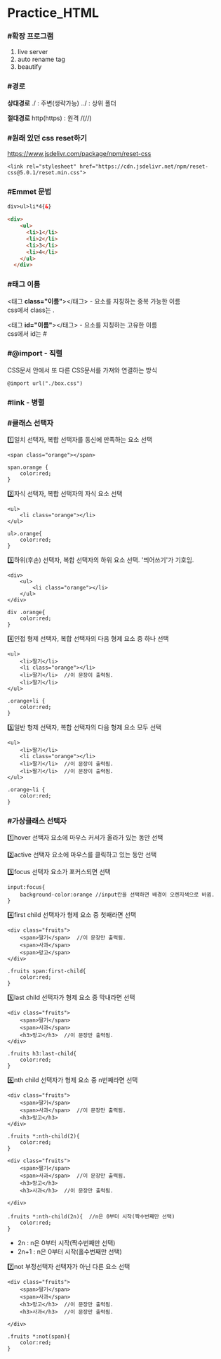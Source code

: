 # Practice_HTML

### #확장 프로그램
1. live server
2. auto rename tag
4. beautify

### #경로
__상대경로__
./ : 주변(생략가능)
../ : 상위 폴더

__절대경로__
http(https) : 원격
/(//)

### #원래 있던 css reset하기
https://www.jsdelivr.com/package/npm/reset-css
 ```
 <link rel="stylesheet" href="https://cdn.jsdelivr.net/npm/reset-css@5.0.1/reset.min.css">
```

### #Emmet 문법
```html
div>ul>li*4{&}

<div>
    <ul>
      <li>1</li>
      <li>2</li>
      <li>3</li>
      <li>4</li>
    </ul>
  </div>
```

### #태그 이름
<태그 __class="이름"__></태그> - 요소를 지칭하는 중복 가능한 이름<br/>
css에서 class는 .

<태그 __id="이름"__></태그> - 요소를 지칭하는 고유한 이름<br/>
css에서 id는 #


### #@import - 직렬
CSS문서 안에서 또 다른 CSS문서를 가져와 연결하는 방식
```
@import url("./box.css")
```
### #link - 병렬

### #클래스 선택자
1️⃣일치 선택자, 복합
선택자를 동신에 만족하는 요소 선택
```
<span class="orange"></span>

span.orange {
	color:red;
}
```

2️⃣자식 선택자, 복합
선택자의 자식 요소 선택
```
<ul>
	<li class="orange"></li>
</ul>

ul>.orange{
	color:red;
}
```

3️⃣하위(후손) 선택자, 복합
선택자의 하위 요소 선택. '띄어쓰기'가 기호임.
```
<div>
	<ul>
		<li class="orange"></li>
	</ul>	
</div>

div .orange{
	color:red;
}
```

4️⃣인접 형제 선택자, 복합
선택자의 다음 형제 요소 중 하나 선택
```
<ul>
	<li>딸기</li>
	<li class="orange"></li>
	<li>딸기</li>  //이 문장이 출력됨.
	<li>딸기</li>
</ul>

.orange+li {
	color:red;
}
```

5️⃣일반 형제 선택자, 복합
선택자의 다음 형제 요소 모두 선택

```
<ul>
	<li>딸기</li>
	<li class="orange"></li>
	<li>딸기</li>  //이 문장이 출력됨.
	<li>딸기</li>  //이 문장이 출력됨.
</ul>

.orange~li {
	color:red;
}
```

### #가상클래스 선택자
1️⃣hover
선택자 요소에 마우스 커서가 올라가 있는 동안 선택

2️⃣active
선택자 요소에 마우스를 클릭하고 있는 동안 선택

3️⃣focus
선택자 요소가 포커스되면 선택
```
input:focus{
	background-color:orange //input칸을 선택하면 배경이 오렌지색으로 바뀜.
}
```

4️⃣first child
선택자가 형제 요소 중 첫째라면 선택
```
<div class="fruits">
	<span>딸기</span>  //이 문장만 출력됨.
	<span>사과</span>
	<span>망고</span>
</div>

.fruits span:first-child{
	color:red;
}
```

5️⃣last child
선택자가 형제 요소 중 막내라면 선택
```
<div class="fruits">
	<span>딸기</span>  
	<span>사과</span>
	<h3>망고</h3>  //이 문장만 출력됨.
</div>

.fruits h3:last-child{
	color:red;
}
```

6️⃣nth child
선택자가 형제 요소 중 n번째라면 선택
```
<div class="fruits">
	<span>딸기</span>  
	<span>사과</span>  //이 문장만 출력됨.
	<h3>망고</h3>  
</div>

.fruits *:nth-child(2){
	color:red;
}
```

```
<div class="fruits">
	<span>딸기</span>  
	<span>사과</span>  //이 문장만 출력됨.
	<h3>망고</h3> 
	<h3>사과</h3>  //이 문장만 출력됨.

</div>

.fruits *:nth-child(2n){  //n은 0부터 시작(짝수번째만 선택)
	color:red;
}
```
- 2n : n은 0부터 시작(짝수번째만 선택)
- 2n+1 : n은 0부터 시작(홀수번째만 선택)

7️⃣not 부정선택자
선택자가 아닌 다른 요소 선택
```
<div class="fruits">
	<span>딸기</span>  
	<span>사과</span>  
	<h3>망고</h3>  //이 문장만 출력됨.
	<h3>사과</h3>  //이 문장만 출력됨.

</div>

.fruits *:not(span){  
	color:red;
}
```

